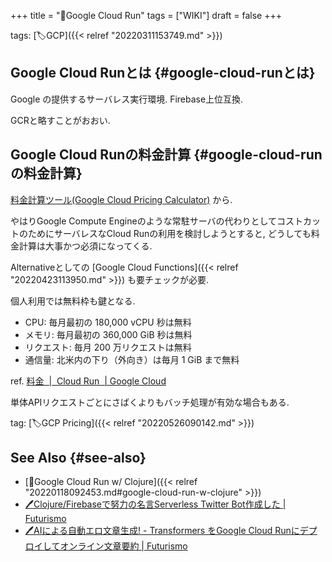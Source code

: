 +++
title = "📝Google Cloud Run"
tags = ["WIKI"]
draft = false
+++

tags: [🏷GCP]({{< relref "20220311153749.md" >}})


## Google Cloud Runとは {#google-cloud-runとは}

Google の提供するサーバレス実行環境. Firebase上位互換.

GCRと略すことがおおい.


## Google Cloud Runの料金計算 {#google-cloud-runの料金計算}

[料金計算ツール(Google Cloud Pricing Calculator)](https://cloud.google.com/products/calculator) から.

やはりGoogle Compute Engineのような常駐サーバの代わりとしてコストカットのためにサーバレスなCloud Runの利用を検討しようとすると, どうしても料金計算は大事かつ必須になってくる.

Alternativeとしての [Google Cloud Functions]({{< relref "20220423113950.md" >}}) も要チェックが必要.

個人利用では無料枠も鍵となる.

-   CPU: 毎月最初の 180,000 vCPU 秒は無料
-   メモリ: 毎月最初の 360,000 GiB 秒は無料
-   リクエスト: 毎月 200 万リクエストは無料
-   通信量: 北米内の下り（外向き）は毎月 1 GiB まで無料

ref. [料金  |  Cloud Run  | Google Cloud](https://cloud.google.com/run/pricing?hl=ja)

単体APIリクエストごとにさばくよりもバッチ処理が有効な場合もある.

tag: [🏷GCP Pricing]({{< relref "20220526090142.md" >}})


## See Also {#see-also}

-   [📝Google Cloud Run w/ Clojure]({{< relref "20220118092453.md#google-cloud-run-w-clojure" >}})
-   [🖊Clojure/Firebaseで努力の名言Serverless Twitter Bot作成した | Futurismo](https://futurismo.biz/meigen-twiter-bot-clojure-firebase-2022/#2022-dot-02-dot-23-%e8%bf%bd%e8%a8%98-cloud-run)
-   [🖊AIによる自動エロ文章生成! - Transformers をGoogle Cloud Runにデプロイしてオンライン文章要約 | Futurismo](https://futurismo.biz/serverless-transformers-pipeline-on-gcr/)
